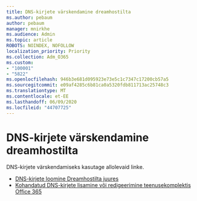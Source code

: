 ```yaml
---
title: DNS-kirjete värskendamine dreamhostilta
ms.author: pebaum
author: pebaum
manager: mnirkhe
ms.audience: Admin
ms.topic: article
ROBOTS: NOINDEX, NOFOLLOW
localization_priority: Priority
ms.collection: Adm_O365
ms.custom:
- "100001"
- "5822"
ms.openlocfilehash: 946b3e681d095923e73e5c1c7347c17200cb57a5
ms.sourcegitcommit: e09af4285c6b81ca0a5320fdb811713ac25748c3
ms.translationtype: MT
ms.contentlocale: et-EE
ms.lasthandoff: 06/09/2020
ms.locfileid: "44707725"
---
```

# <a name="update-dns-records-at-dreamhost"></a>DNS-kirjete värskendamine dreamhostilta

DNS-kirjete värskendamiseks kasutage allolevaid linke.

- [DNS-kirjete loomine Dreamhostilta juures](https://docs.microsoft.com/microsoft-365/admin/dns/create-dns-records-at-dreamhost?view=o365-worldwide)
- [Kohandatud DNS-kirjete lisamine või redigeerimine teenusekomplektis Office 365](https://docs.microsoft.com/microsoft-365/admin/setup/add-domain#add-or-edit-custom-dns-records)